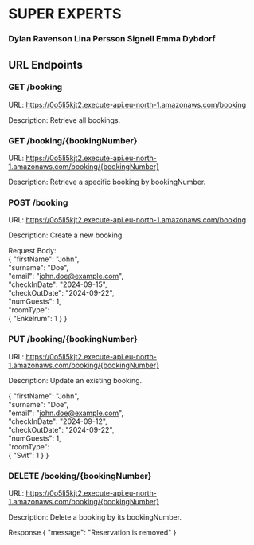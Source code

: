 # SUPER EXPERTS 

### Dylan Ravenson Lina Persson Signell Emma Dybdorf


## URL Endpoints 

### GET /booking 
URL: https://0o5li5kjt2.execute-api.eu-north-1.amazonaws.com/booking 

Description: Retrieve all bookings.


### GET /booking/{bookingNumber}
URL: https://0o5li5kjt2.execute-api.eu-north-1.amazonaws.com/booking/{bookingNumber}

Description: Retrieve a specific booking by bookingNumber.


### POST /booking 
URL: https://0o5li5kjt2.execute-api.eu-north-1.amazonaws.com/booking

Description: Create a new booking.

Request Body:<br/>
{
"firstName": "John",<br/>
"surname": "Doe",<br/>
"email": "john.doe@example.com",<br/>
"checkInDate": "2024-09-15",<br/>
"checkOutDate": "2024-09-22",<br/>
"numGuests": 1,<br/>
"roomType":<br/> {
   "Enkelrum": 1
  }
}


### PUT /booking/{bookingNumber}
URL: https://0o5li5kjt2.execute-api.eu-north-1.amazonaws.com/booking/{bookingNumber}

Description: Update an existing booking.


{
  "firstName": "John",<br/>
  "surname": "Doe",<br/>
  "email": "john.doe@example.com",<br/>
  "checkInDate": "2024-09-12",<br/>
  "checkOutDate": "2024-09-22",<br/>
  "numGuests": 1,<br/>
  "roomType":<br/> {
    "Svit": 1
  }
}


### DELETE /booking/{bookingNumber}
URL: https://0o5li5kjt2.execute-api.eu-north-1.amazonaws.com/booking/{bookingNumber}

Description: Delete a booking by its bookingNumber.


Response {
    "message": "Reservation is removed"
}
